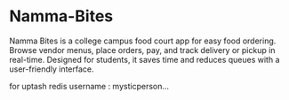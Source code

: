 # Namma-Bites
 Namma Bites is a college campus food court app for easy food ordering. Browse vendor menus, place orders, pay, and track delivery or pickup in real-time. Designed for students, it saves time and reduces queues with a user-friendly interface.

for uptash redis 
username : mysticperson...
